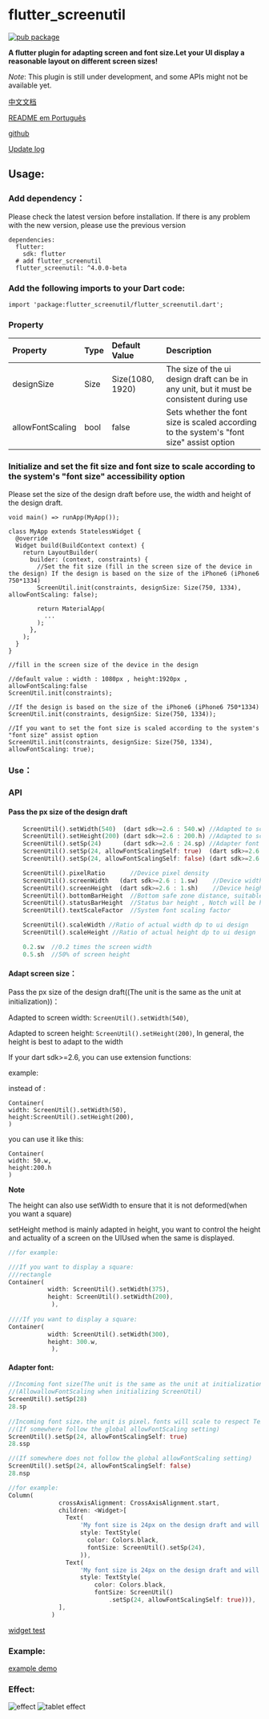 # flutter_screenutil
[![pub package](https://img.shields.io/pub/v/flutter_screenutil.svg)](https://pub.dev/packages/flutter_screenutil)

**A flutter plugin for adapting screen and font size.Let your UI display a reasonable layout on different screen sizes!**

*Note*: This plugin is still under development, and some APIs might not be available yet.

[中文文档](https://github.com/OpenFlutter/flutter_screenutil/blob/master/README_CN.md)  

[README em Português](https://github.com/OpenFlutter/flutter_screenutil/blob/master/README_PT.md)

[github](https://github.com/OpenFlutter/flutter_screenutil)

[Update log](https://github.com/OpenFlutter/flutter_screenutil/blob/master/CHANGELOG.md)

## Usage:

### Add dependency：
Please check the latest version before installation.
If there is any problem with the new version, please use the previous version
```
dependencies:
  flutter:
    sdk: flutter
  # add flutter_screenutil
  flutter_screenutil: ^4.0.0-beta
```
### Add the following imports to your Dart code:
```
import 'package:flutter_screenutil/flutter_screenutil.dart';
```

### Property
   
|Property|Type|Default Value|Description|
|:---|:---|:---|:---| 
|designSize|Size|Size(1080, 1920)|The size of the ui design draft can be in any unit, but it must be consistent during use|
|allowFontScaling|bool|false|Sets whether the font size is scaled according to the system's "font size" assist option|

### Initialize and set the fit size and font size to scale according to the system's "font size" accessibility option
Please set the size of the design draft before use, the width and height of the design draft.

```
void main() => runApp(MyApp());

class MyApp extends StatelessWidget {
  @override
  Widget build(BuildContext context) {
    return LayoutBuilder(
      builder: (context, constraints) {
        //Set the fit size (fill in the screen size of the device in the design) If the design is based on the size of the iPhone6 ​​(iPhone6 ​​750*1334)
        ScreenUtil.init(constraints, designSize: Size(750, 1334), allowFontScaling: false);

        return MaterialApp(
          ...
        );
      },
    );
  }
}

//fill in the screen size of the device in the design

//default value : width : 1080px , height:1920px , allowFontScaling:false
ScreenUtil.init(constraints);

//If the design is based on the size of the iPhone6 ​​(iPhone6 ​​750*1334)
ScreenUtil.init(constraints, designSize: Size(750, 1334));

//If you want to set the font size is scaled according to the system's "font size" assist option
ScreenUtil.init(constraints, designSize: Size(750, 1334), allowFontScaling: true);

```

### Use：

### API

#### Pass the px size of the design draft

```dart
    ScreenUtil().setWidth(540)  (dart sdk>=2.6 : 540.w) //Adapted to screen width
    ScreenUtil().setHeight(200) (dart sdk>=2.6 : 200.h) //Adapted to screen height , under normal circumstances, the height still uses x.w
    ScreenUtil().setSp(24)      (dart sdk>=2.6 : 24.sp) //Adapter font
    ScreenUtil().setSp(24, allowFontScalingSelf: true)  (dart sdk>=2.6 : 24.ssp) //Adapter font(fonts will scale to respect Text Size accessibility settings)
    ScreenUtil().setSp(24, allowFontScalingSelf: false) (dart sdk>=2.6 : 24.nsp) //Adapter font(fonts will not scale to respect Text Size accessibility settings)

    ScreenUtil().pixelRatio       //Device pixel density
    ScreenUtil().screenWidth   (dart sdk>=2.6 : 1.sw)    //Device width
    ScreenUtil().screenHeight  (dart sdk>=2.6 : 1.sh)    //Device height
    ScreenUtil().bottomBarHeight  //Bottom safe zone distance, suitable for buttons with full screen
    ScreenUtil().statusBarHeight  //Status bar height , Notch will be higher Unit px
    ScreenUtil().textScaleFactor  //System font scaling factor

    ScreenUtil().scaleWidth //Ratio of actual width dp to ui design
    ScreenUtil().scaleHeight //Ratio of actual height dp to ui design

    0.2.sw  //0.2 times the screen width
    0.5.sh  //50% of screen height
```

#### Adapt screen size：

Pass the px size of the design draft((The unit is the same as the unit at initialization))：

Adapted to screen width: `ScreenUtil().setWidth(540)`,

Adapted to screen height: `ScreenUtil().setHeight(200)`, In general, the height is best to adapt to the width

If your dart sdk>=2.6, you can use extension functions:

example:

instead of :
```
Container(
width: ScreenUtil().setWidth(50),
height:ScreenUtil().setHeight(200),
)
```
you can use it like this:
```
Container(
width: 50.w,
height:200.h
)
```
**Note** 

The height can also use setWidth to ensure that it is not deformed(when you want a square)

setHeight method is mainly adapted in height, you want to control the height and actuality of a screen on the UIUsed when the same is displayed.

```dart
//for example:

///If you want to display a square:
///rectangle
Container(
           width: ScreenUtil().setWidth(375),
           height: ScreenUtil().setWidth(200),
            ),
            
////If you want to display a square:
Container(
           width: ScreenUtil().setWidth(300),
           height: 300.w,
            ),

```


#### Adapter font:
``` dart
//Incoming font size(The unit is the same as the unit at initialization), fonts will not scale to respect Text Size accessibility settings
//(AllowallowFontScaling when initializing ScreenUtil)
ScreenUtil().setSp(28) 
28.sp   
     
//Incoming font size，the unit is pixel，fonts will scale to respect Text Size accessibility settings
//(If somewhere follow the global allowFontScaling setting)
ScreenUtil().setSp(24, allowFontScalingSelf: true)
28.ssp

//(If somewhere does not follow the global allowFontScaling setting)
ScreenUtil().setSp(24, allowFontScalingSelf: false)
28.nsp

//for example:
Column(
              crossAxisAlignment: CrossAxisAlignment.start,
              children: <Widget>[
                Text(
                    'My font size is 24px on the design draft and will not change with the system.',
                    style: TextStyle(
                      color: Colors.black,
                      fontSize: ScreenUtil().setSp(24),
                    )),
                Text(
                    'My font size is 24px on the design draft and will change with the system.',
                    style: TextStyle(
                        color: Colors.black,
                        fontSize: ScreenUtil()
                            .setSp(24, allowFontScalingSelf: true))),
              ],
            )
```

[widget test](https://github.com/OpenFlutter/flutter_screenutil/issues/115)

### Example:

[example demo](https://github.com/OpenFlutter/flutter_screenutil/blob/master/example/lib/main_zh.dart)
 
### Effect:

![effect](demo_en.png)
![tablet effect](demo_tablet_en.png)
